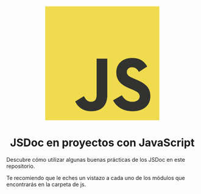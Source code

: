 <div align="center">

<img src="./assets/img/javascript.png" alt="JavaScript Logo" width="300" heigh="auto" />

# JSDoc en proyectos con JavaScript

</div>

Descubre cómo utilizar algunas buenas prácticas de los JSDoc en este repositorio.

Te recomiendo que le eches un vistazo a cada uno de los módulos que encontrarás en la carpeta de js.
